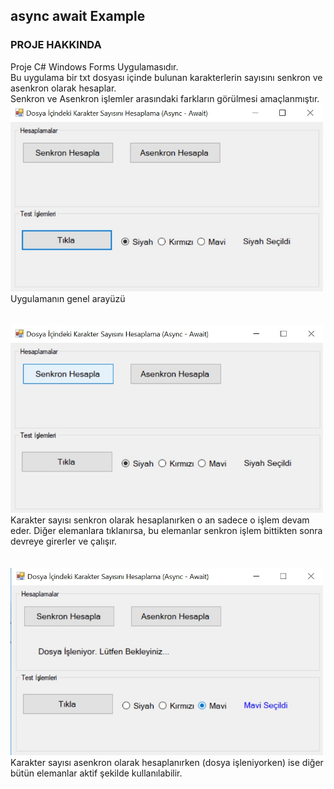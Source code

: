 ## async await Example

### PROJE HAKKINDA
Proje C# Windows Forms Uygulamasıdır.<br/>
Bu uygulama bir txt dosyası içinde bulunan karakterlerin sayısını senkron ve asenkron olarak hesaplar.</br>
Senkron ve Asenkron işlemler arasındaki farkların görülmesi amaçlanmıştır.</br>
<img src="https://github.com/mertcanaksoy/async-await-Example/blob/master/AsyncFormExample/Data/genel.jpg" width="500" height="300"/><br/>
Uygulamanın genel arayüzü</br></br></br>
<img src="https://github.com/mertcanaksoy/async-await-Example/blob/master/AsyncFormExample/Data/senkron.jpg" width="500" height="300"/></br>
Karakter sayısı senkron olarak hesaplanırken o an sadece o işlem devam eder. Diğer elemanlara tıklanırsa, bu elemanlar senkron işlem bittikten sonra devreye girerler ve çalışır.</br><br></br>
<img src="https://github.com/mertcanaksoy/async-await-Example/blob/master/AsyncFormExample/Data/async%20and%20radiobutton.jpg" width="500" height="300"/></br>
Karakter sayısı asenkron olarak hesaplanırken (dosya işleniyorken) ise diğer bütün elemanlar aktif şekilde kullanılabilir.

